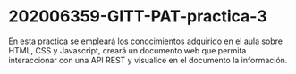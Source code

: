 # 202006359-GITT-PAT-practica-3
En esta practica se empleará los conocimientos adquirido en el aula sobre HTML, CSS y Javascript, creará un documento web que permita interaccionar con una API REST y visualice en el documento la información.
